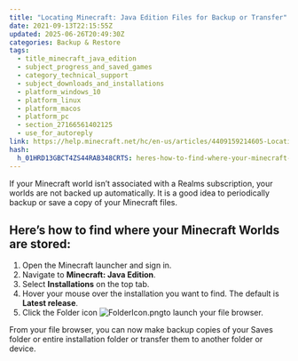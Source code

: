 ```yaml
---
title: "Locating Minecraft: Java Edition Files for Backup or Transfer"
date: 2021-09-13T22:15:55Z
updated: 2025-06-26T20:49:30Z
categories: Backup & Restore
tags:
  - title_minecraft_java_edition
  - subject_progress_and_saved_games
  - category_technical_support
  - subject_downloads_and_installations
  - platform_windows_10
  - platform_linux
  - platform_macos
  - platform_pc
  - section_27166561402125
  - use_for_autoreply
link: https://help.minecraft.net/hc/en-us/articles/4409159214605-Locating-Minecraft-Java-Edition-Files-for-Backup-or-Transfer
hash:
  h_01HRD13GBCT4ZS44RAB348CRTS: heres-how-to-find-where-your-minecraft-worlds-are-stored
---
```


If your Minecraft world isn’t associated with a Realms subscription, your worlds are not backed up automatically. It is a good idea to periodically backup or save a copy of your Minecraft files.

## Here’s how to find where your Minecraft Worlds are stored:

1.  Open the Minecraft launcher and sign in.
2.  Navigate to **Minecraft: Java Edition**.
3.  Select **Installations** on the top tab.
4.  Hover your mouse over the installation you want to find. The default is **Latest release**.
5.  Click the Folder icon ![FolderIcon.png](https://minecrafthelp.zendesk.com/hc/article_attachments/24788427284237)to launch your file browser.

From your file browser, you can now make backup copies of your Saves folder or entire installation folder or transfer them to another folder or device.
